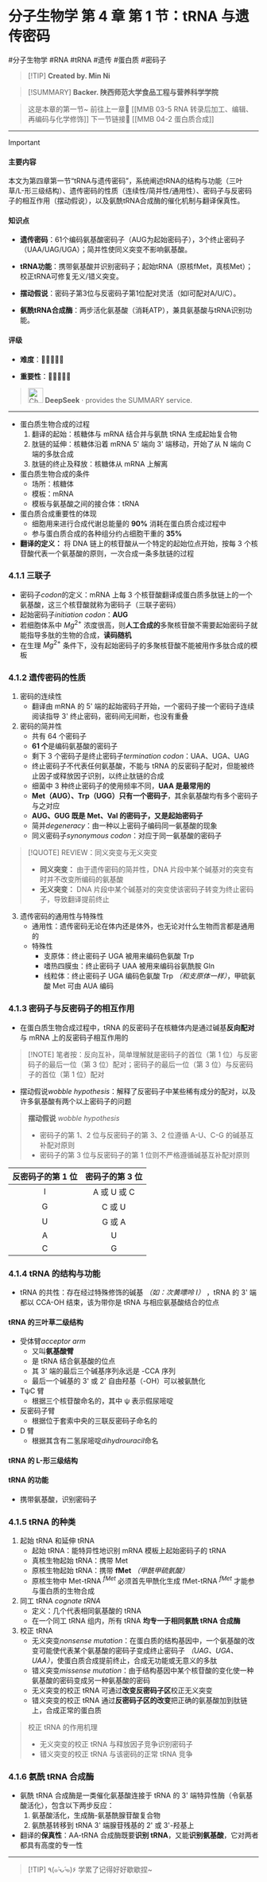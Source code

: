 # 分子生物学 第 4 章 第 1 节：tRNA 与遗传密码
#分子生物学 #RNA #tRNA #遗传 #蛋白质 #密码子


> [!TIP] **Created by. Min Ni**

> [!SUMMARY] **Backer. 陕西师范大学食品工程与营养科学学院**

> 这是本章的第一节~
> 前往上一章🚀 [[MMB 03-5 RNA 转录后加工、编辑、再编码与化学修饰]]
> 下一节链接🔗 [[MMB 04-2 蛋白质合成]]

---

> [!IMPORTANT] 
> 
> #### 主要内容
> 
> 本文为第四章第一节“tRNA与遗传密码”，系统阐述tRNA的结构与功能（三叶草/L-形三级结构）、遗传密码的性质（连续性/简并性/通用性）、密码子与反密码子的相互作用（摆动假说），以及氨酰tRNA合成酶的催化机制与翻译保真性。
> 
> #### 知识点
> 
> - **遗传密码**：61个编码氨基酸密码子（AUG为起始密码子），3个终止密码子（UAA/UAG/UGA）；简并性使同义突变不影响氨基酸。
>     
> - **tRNA功能**：携带氨基酸并识别密码子；起始tRNA（原核fMet，真核Met）；校正tRNA可修复无义/错义突变。
>     
> - **摆动假说**：密码子第3位与反密码子第1位配对灵活（如I可配对A/U/C）。
>     
> - **氨酰tRNA合成酶**：两步活化氨基酸（消耗ATP），兼具氨基酸与tRNA识别功能。
>     
> 
> #### 评级
> 
> - **难度**：🌿🌿🌿🌿🌿
>     
> - **重要性**：🌟🌟🌟🌟🌟
> 
>><img src="https://img.icons8.com/?size=100&id=YWOidjGxCpFW&format=png&color=000000" alt="ChatGPT Icon" width="30" height="30" style="margin-bottom: -7px;"> **DeepSeek** · provides the SUMMARY service.

---
- 蛋白质生物合成的过程
	1. 翻译的起始：核糖体与 mRNA 结合并与氨酰 tRNA 生成起始复合物
	2. 肽链的延伸：核糖体沿着 mRNA 5' 端向 3' 端移动，开始了从 N 端向 C 端的多肽合成
	3. 肽链的终止及释放：核糖体从 mRNA 上解离
- 蛋白质生物合成的条件
	- 场所：核糖体
	- 模板：mRNA
	- 模板与氨基酸之间的接合体：tRNA
- 蛋白质合成重要性的体现
	- 细胞用来进行合成代谢总能量的 **90%** 消耗在蛋白质合成过程中
	- 参与蛋白质合成的各种组分约占细胞干重的 **35%**
- **翻译的定义：** 将 DNA 链上的核苷酸从一个特定的起始位点开始，按每 3 个核苷酸代表一个氨基酸的原则，一次合成一条多肽链的过程

### 4.1.1 三联子
- 密码子*codon*的定义：mRNA 上每 3 个核苷酸翻译成蛋白质多肽链上的一个氨基酸，这三个核苷酸就称为密码子（三联子密码）
- 起始密码子*initiation codon*：**AUG**
- 若细胞体系中 $Mg^{2+}$ 浓度很高，则**人工合成的**多聚核苷酸不需要起始密码子就能指导多肽的生物的合成，**读码随机**
- 在生理 $Mg^{2+}$ 条件下，没有起始密码子的多聚核苷酸不能被用作多肽合成的模板
### 4.1.2 遗传密码的性质
1. 密码的连续性
	- 翻译由 mRNA 的 5' 端的起始密码子开始，一个密码子接一个密码子连续阅读指导 3' 终止密码，密码间无间断，也没有重叠
2. 密码的简并性
	- 共有 64 个密码子
	- **61 个**是编码氨基酸的密码子
	- 剩下 3 个密码子是终止密码子*termination codon*：UAA、UGA、UAG
	- 终止密码子不代表任何氨基酸，不能与 tRNA 的反密码子配对，但能被终止因子或释放因子识别，以终止肽链的合成
	- 细菌中 3 种终止密码子的使用频率不同，**UAA 是最常用的**
	- **Met（AUG）、Trp（UGG）只有一个密码子**，其余氨基酸均有多个密码子与之对应
	- **AUG、GUG 既是 Met、Val 的密码子，又是起始密码子**
	- 简并*degeneracy*：由一种以上密码子编码同一氨基酸的现象
	- 同义密码子*synonymous codon*：对应于同一氨基酸的密码子

> [!QUOTE] REVIEW：同义突变与无义突变
> - **同义突变：** 由于遗传密码的简并性，DNA 片段中某个碱基对的突变有时并不改变所编码的氨基酸
> - **无义突变：** DNA 片段中某个碱基对的突变使该密码子转变为终止密码子，导致翻译提前终止

3. 遗传密码的通用性与特殊性
	- 通用性：遗传密码无论在体内还是体外，也无论对什么生物而言都是通用的
	- 特殊性
		- 支原体：终止密码子 UGA 被用来编码色氨酸 Trp
		- 嗜热四膜虫：终止密码子 UAA 被用来编码谷氨酰胺 Gln
		- 线粒体：终止密码子 UGA 编码色氨酸 Trp *（和支原体一样）*，甲硫氨酸 Met 可由 AUA 编码
### 4.1.3 密码子与反密码子的相互作用
- 在蛋白质生物合成过程中，tRNA 的反密码子在核糖体内是通过碱基**反向配对**与 mRNA 上的反密码子相互作用的

> [!NOTE] 笔者按：反向互补，简单理解就是密码子的首位（第 1 位）与反密码子的最后一位（第 3 位）配对；密码子的最后一位（第 3 位）与反密码子的首位（第 1 位）配对


- 摆动假说*wobble hypothesis*：解释了反密码子中某些稀有成分的配对，以及许多氨基酸有两个以上密码子的问题

>**摆动假说** *wobble hypothesis*
>- 密码子的第 1、2 位与反密码子的第 3、2 位遵循 A-U、C-G 的碱基互补配对原则
>- 密码子的第 3 位与反密码子的第 1 位则不严格遵循碱基互补配对原则

| 反密码子的第 1 位 | 密码子的第 3 位 |
| :--------: | :-------: |
|     I      | A 或 U 或 C |
|     G      |   C 或 U   |
|     U      |   G 或 A   |
|     A      |     U     |
|     C      |     G     |
### 4.1.4 tRNA 的结构与功能
- tRNA 的共性：存在经过特殊修饰的碱基 *（如：次黄嘌呤 I）* ，tRNA 的 3' 端都以 CCA-OH 结束，该为带你是 tRNA 与相应氨基酸结合的位点
#### tRNA 的三叶草二级结构
- 受体臂*acceptor arm*
	- 又叫**氨基酸臂**
	- 是 tRNA 结合氨基酸的位点
	- 其 3' 端的最后三个碱基序列永远是 -CCA 序列
	- 最后一个碱基的 3' 或 2' 自由羟基（-OH）可以被氨酰化
- TψC 臂
	- 根据三个核苷酸命名的，其中 ψ 表示假尿嘧啶
- 反密码子臂
	- 根据位于套索中央的三联反密码子命名的
- D 臂
	- 根据其含有二氢尿嘧啶*dihydrouracil*命名
#### tRNA 的 L-形三级结构
#### tRNA 的功能
- 携带氨基酸，识别密码子
### 4.1.5 tRNA 的种类
1. 起始 tRNA 和延伸 tRNA
	- 起始 tRNA：能特异性地识别 mRNA 模板上起始密码子的 tRNA
	- 真核生物起始 tRNA：携带 Met
	- 原核生物起始 tRNA：携带 **fMet** *（甲酰甲硫氨酸）*
	- 原核生物中 Met-tRNA $^{fMet}$ 必须首先甲酰化生成 fMet-tRNA $^{fMet}$ 才能参与蛋白质的生物合成
2. 同工 tRNA *cognate tRNA*
	- 定义：几个代表相同氨基酸的 tRNA
	- 在一个同工 tRNA 组内，所有 tRNA **均专一于相同氨酰 tRNA 合成酶**
3. 校正 tRNA
	- 无义突变*nonsense mutation*：在蛋白质的结构基因中，一个氨基酸的改变可能使代表某个氨基酸的密码子变成终止密码子 *（UAG、UGA、UAA）*，使蛋白质合成提前终止，合成无功能或无意义的多肽
	- 错义突变*missense mutation*：由于结构基因中某个核苷酸的变化使一种氨基酸的密码变成另一种氨基酸的密码
	- 无义突变的校正 tRNA 可通过**改变反密码子区**校正无义突变
	- 错义突变的校正 tRNA 通过**反密码子区的改变**把正确的氨基酸加到肽链上，合成正常的蛋白质

> 校正 tRNA 的作用机理
> - 无义突变的校正 tRNA 与释放因子竞争识别密码子
> - 错义突变的校正 tRNA 与该密码的正常 tRNA 竞争

### 4.1.6 氨酰 tRNA 合成酶
- 氨酰 tRNA 合成酶是一类催化氨基酸连接于 tRNA 的 3' 端特异性酶（令氨基酸活化），包含以下两步反应：
	1. 氨基酸活化，生成酶-氨基酰腺苷酸复合物
	2. 氨酰基转移到 tRNA 3' 端腺苷残基的 2' 或 3'-羟基上
- 翻译的**保真性**：AA-tRNA 合成酶既要**识别 tRNA**，又能**识别氨基酸**，它对两者都具有高度的专一性

---
> [!TIP] ٩(๑˃̵ᴗ˂̵๑)۶ 学累了记得好好歇歇捏~
